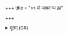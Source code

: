 +++
title = "०१ यो जामदग्न्य इह"

+++
<details><summary>मूलम् (GR)</summary>

यो जामदग्न्य इह कौशिको य  
आत्रेय उत काश्यपो यः ।  
भरद्वाजा गोतमा ये वसिष्ठास्  
तेभ्यः प्र ब्रूम इह किल्बिषाणि ॥
</details>